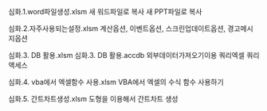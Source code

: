 심화.1.word파일생성.xlsm
새 워드파일로 복사
새 PPT파일로 복사

심화.2.자주사용되는설정.xlsm
계산옵션, 이벤트옵션, 스크린업데이트옵션, 경고메시지옵션

심화.3. DB 활용.xlsm
심화.3. DB 활용.accdb
외부데이터가져오기이용
쿼리엑셀
쿼리액세스

심화.4. vba에서 엑셀함수 사용.xlsm
VBA에서 엑셀의 수식 함수 사용하기

심화.5. 간트차트생성.xlsm
도형을 이용해서 간트차트 생성
